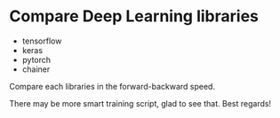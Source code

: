 # Compare Deep Learning libraries
- tensorflow 
- keras
- pytorch
- chainer

Compare each libraries in the forward-backward speed.

There may be more smart training script, glad to see that. Best regards!
